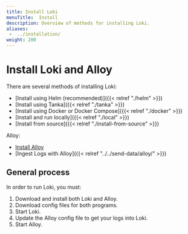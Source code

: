 ```yaml
---
title: Install Loki
menuTitle:  Install
description: Overview of methods for installing Loki.
aliases: 
 -  ../installation/
weight: 200
---
```


# Install Loki and Alloy

There are several methods of installing Loki:

- [Install using Helm (recommended)]({{< relref "./helm" >}})
- [Install using Tanka]({{< relref "./tanka" >}})
- [Install using Docker or Docker Compose]({{< relref "./docker" >}})
- [Install and run locally]({{< relref "./local" >}})
- [Install from source]({{< relref "./install-from-source" >}})

Alloy:
- [Install Alloy](https://grafana.com/docs/alloy/latest/set-up/install/)
- [Ingest Logs with Alloy]({{< relref "../../send-data/alloy/" >}})

## General process

In order to run Loki, you must:

1. Download and install both Loki and Alloy.
1. Download config files for both programs.
1. Start Loki.
1. Update the Alloy config file to get your logs into Loki.
1. Start Alloy.
